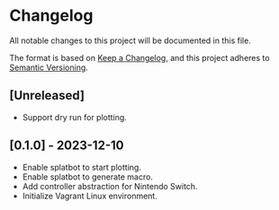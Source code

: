 # Changelog

All notable changes to this project will be documented in this file.

The format is based on [Keep a Changelog](https://keepachangelog.com/en/1.0.0/),
and this project adheres to [Semantic Versioning](https://semver.org/spec/v2.0.0.html).

## [Unreleased]
- Support dry run for plotting.

## [0.1.0] - 2023-12-10

- Enable splatbot to start plotting.
- Enable splatbot to generate macro.
- Add controller abstraction for Nintendo Switch.
- Initialize Vagrant Linux environment.
